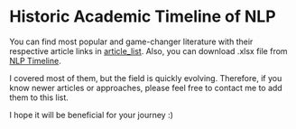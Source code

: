 # Historic Academic Timeline of NLP
You can find most popular and game-changer literature with their respective article links in [article_list](https://github.com/ozcangundes/NLP_Articles/blob/master/article_list.md). Also, you can download .xlsx file from [NLP Timeline](https://github.com/ozcangundes/NLP_Articles/blob/master/NLP%20Timeline.xlsx).

I covered most of them, but the field is quickly evolving. Therefore, if you know newer articles or approaches, please feel free to contact me to add them to this list.

I hope it will be beneficial for your journey :)


